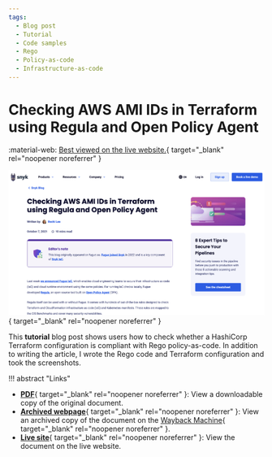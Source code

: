 ```yaml
---
tags:
  - Blog post
  - Tutorial
  - Code samples
  - Rego
  - Policy-as-code
  - Infrastructure-as-code
---
```


# Checking AWS AMI IDs in Terraform using Regula and Open Policy Agent

:material-web: [Best viewed on the live website.](https://snyk.io/blog/checking-aws-ami-ids-in-terraform-using-regula-and-open-policy-agent/){ target="_blank" rel="noopener noreferrer" }

[![Checking AWS AMIs in Terraform using Regula blog post screenshot](images/thumb-blog-check-terraform-with-regula.png)](https://snyk.io/blog/checking-aws-ami-ids-in-terraform-using-regula-and-open-policy-agent/){ target="_blank" rel="noopener noreferrer" }

This **tutorial** blog post shows users how to check whether a HashiCorp Terraform configuration is compliant with Rego policy-as-code. In addition to writing the article, I wrote the Rego code and Terraform configuration and took the screenshots.

!!! abstract "Links"
    <ul class="star-list"><li>[**PDF**](pdfs/blog-checking-aws-amis-in-tf-with-regula.pdf){ target="_blank" rel="noopener noreferrer" }: View a downloadable copy of the original document.</li>
    <li>[**Archived webpage**](https://web.archive.org/web/20230705142139/https://snyk.io/blog/checking-aws-ami-ids-in-terraform-using-regula-and-open-policy-agent/){ target="_blank" rel="noopener noreferrer" }: View an archived copy of the document on the [Wayback Machine](https://archive.org/){ target="_blank" rel="noopener noreferrer" }.</li>
    <li class="star-bullet" title="Recommended view">[**Live site**](https://snyk.io/blog/checking-aws-ami-ids-in-terraform-using-regula-and-open-policy-agent/){ target="_blank" rel="noopener noreferrer" }: View the document on the live website.</li></ul>